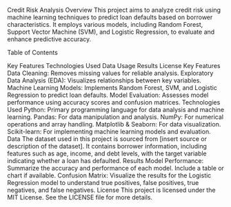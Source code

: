 Credit Risk Analysis
Overview
This project aims to analyze credit risk using machine learning techniques to predict loan defaults based on borrower characteristics. It employs various models, including Random Forest, Support Vector Machine (SVM), and Logistic Regression, to evaluate and enhance predictive accuracy.

Table of Contents

Key Features
Technologies Used
Data
Usage
Results
License
Key Features
Data Cleaning: Removes missing values for reliable analysis.
Exploratory Data Analysis (EDA): Visualizes relationships between key variables.
Machine Learning Models: Implements Random Forest, SVM, and Logistic Regression to predict loan defaults.
Model Evaluation: Assesses model performance using accuracy scores and confusion matrices.
Technologies Used
Python: Primary programming language for data analysis and machine learning.
Pandas: For data manipulation and analysis.
NumPy: For numerical operations and array handling.
Matplotlib & Seaborn: For data visualization.
Scikit-learn: For implementing machine learning models and evaluation.
Data
The dataset used in this project is sourced from [insert source or description of the dataset]. It contains borrower information, including features such as age, income, and debt levels, with the target variable indicating whether a loan has defaulted.
Results
Model Performance: Summarize the accuracy and performance of each model. Include a table or chart if available.
Confusion Matrix: Visualize the results for the Logistic Regression model to understand true positives, false positives, true negatives, and false negatives.
License
This project is licensed under the MIT License. See the LICENSE file for more details.
